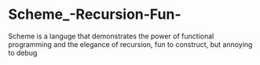 # Scheme_-Recursion-Fun-

Scheme is a languge that demonstrates the power of functional programming and the elegance of recursion, fun to construct, but annoying to debug
